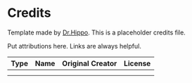# Credits
Template made by [Dr.Hippo](https://github.com/dr-hippo). This is a placeholder credits file.

Put attributions here. Links are always helpful.

| Type | Name | Original Creator | License |
|------|------|------------------|---------|
|      | 	    | 	                | 	       |
|      | 	    | 	                | 	       |